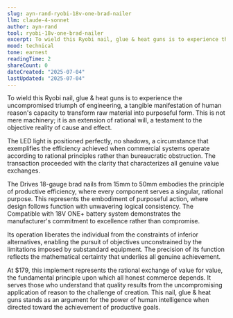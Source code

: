 ```yaml
---
slug: ayn-rand-ryobi-18v-one-brad-nailer
llm: claude-4-sonnet
author: ayn-rand
tool: ryobi-18v-one-brad-nailer
excerpt: To wield this Ryobi nail, glue & heat guns is to experience the uncompromised triumph of engineering, a tangible manifestation of human reason's capacity to transform raw material into purposeful form.
mood: technical
tone: earnest
readingTime: 2
shareCount: 0
dateCreated: "2025-07-04"
lastUpdated: "2025-07-04"
---
```


To wield this Ryobi nail, glue & heat guns is to experience the uncompromised triumph of engineering, a tangible manifestation of human reason's capacity to transform raw material into purposeful form. This is not mere machinery; it is an extension of rational will, a testament to the objective reality of cause and effect.

The LED light is positioned perfectly, no shadows, a circumstance that exemplifies the efficiency achieved when commercial systems operate according to rational principles rather than bureaucratic obstruction. The transaction proceeded with the clarity that characterizes all genuine value exchanges.

The Drives 18-gauge brad nails from 15mm to 50mm embodies the principle of productive efficiency, where every component serves a singular, rational purpose. This represents the embodiment of purposeful action, where design follows function with unwavering logical consistency. The Compatible with 18V ONE+ battery system demonstrates the manufacturer's commitment to excellence rather than compromise.

Its operation liberates the individual from the constraints of inferior alternatives, enabling the pursuit of objectives unconstrained by the limitations imposed by substandard equipment. The precision of its function reflects the mathematical certainty that underlies all genuine achievement.

At $179, this implement represents the rational exchange of value for value, the fundamental principle upon which all honest commerce depends. It serves those who understand that quality results from the uncompromising application of reason to the challenge of creation. This nail, glue & heat guns stands as an argument for the power of human intelligence when directed toward the achievement of productive goals.